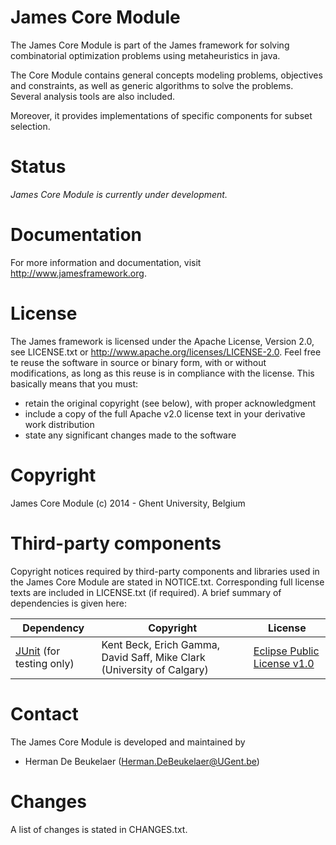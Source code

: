 James Core Module
=================

The James Core Module is part of the James framework for solving
combinatorial optimization problems using metaheuristics in java. 

The Core Module contains general concepts modeling
problems, objectives and constraints, as well as generic
algorithms to solve the problems. Several analysis tools
are also included.

Moreover, it provides implementations of specific
components for subset selection.

Status
======

*James Core Module is currently under development.*
  
Documentation
=============  

For more information and documentation, visit http://www.jamesframework.org.

License
=======

The James framework is licensed under the Apache License, Version 2.0, see LICENSE.txt or http://www.apache.org/licenses/LICENSE-2.0. Feel free te reuse the software in source or binary form, with or without modifications, as long as this reuse is in compliance with the license. This basically means that you must:

 - retain the original copyright (see below), with proper acknowledgment
 - include a copy of the full Apache v2.0 license text in your derivative work distribution
 - state any significant changes made to the software

Copyright
=========

James Core Module (c) 2014 - Ghent University, Belgium

Third-party components
======================

Copyright notices required by third-party components and libraries used in the James Core Module are stated in NOTICE.txt. Corresponding full license texts are included in LICENSE.txt (if required). A brief summary of dependencies is given here:

|           Dependency          |                              Copyright                                 |              License             |
| ----------------------------- | ---------------------------------------------------------------------- | -------------------------------- |
| [JUnit][1] (for testing only) | Kent Beck, Erich Gamma, David Saff, Mike Clark (University of Calgary) | [Eclipse Public License v1.0][2] |

Contact
=======

The James Core Module is developed and maintained by

 - Herman De Beukelaer (Herman.DeBeukelaer@UGent.be)
 
Changes
=======

A list of changes is stated in CHANGES.txt.


[1]: http://junit.org
[2]: http://www.eclipse.org/legal/epl-v10.html